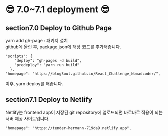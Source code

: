 # 😎 7.0~7.1 deployment 😎

## section7.0 Deploy to Github Page

yarn add gh-page : 패키지 설치  
github에 올린 후, package.json에 해당 코드를 추가해줍니다.

```github
"scripts": {
    "deploy": "gh-pages -d build",
    "predeploy": "yarn run build"
  },
"homepage": "https://blogSoul.github.io/React_Challenge_Nomadcoder/",  
```

이후, yarn deploy를 해줍니다.

## section7.1 Deploy to Netlify

Netlify는 frontend app이 저장된 git repository에 업로드되면 바로바로 적용이 되는 서버 제공 사이트입니다.



```github
"homepage": "https://tender-hermann-719da9.netlify.app",
```
